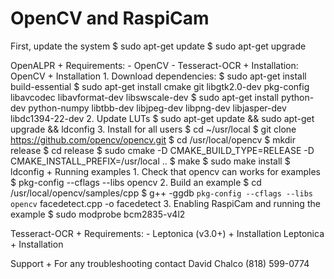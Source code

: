 # OpenCV and RaspiCam
First, update the system
    $ sudo apt-get update
    $ sudo apt-get upgrade

OpenALPR
    + Requirements:
        - OpenCV
        - Tesseract-OCR
    + Installation:
OpenCV
    + Installation
        1. Download dependencies:
           $ sudo apt-get install build-essential
           $ sudo apt-get install cmake git libgtk2.0-dev pkg-config libavcodec libavformat-dev libswscale-dev
           $ sudo apt-get install python-dev python-numpy libtbb-dev libjpeg-dev libpng-dev libjasper-dev libdc1394-22-dev
        2. Update LUTs
           $ sudo apt-get update && sudo apt-get upgrade && ldconfig
        3. Install for all users
           $ cd ~/usr/local
           $ git clone https://github.com/opencv/opencv.git
           $ cd /usr/local/opencv
           $ mkdir release
           $ cd release
           $ sudo cmake -D CMAKE_BUILD_TYPE=RELEASE -D CMAKE_INSTALL_PREFIX=/usr/local ..
           $ make
           $ sudo make install
           $ ldconfig
    + Running examples
        1. Check that opencv can works for examples
           $ pkg-config --cflags --libs opencv
        2. Build an example
           $ cd /usr/local/opencv/samples/cpp
           $ g++ -ggdb `pkg-config --cflags --libs opencv` facedetect.cpp -o facedetect
        3. Enabling RaspiCam and running the example
           $ sudo modprobe bcm2835-v4l2

Tesseract-OCR
    + Requirements:
        - Leptonica (v3.0+)
    + Installation
Leptonica
    + Installation

Support
    + For any troubleshooting contact
      David Chalco     (818) 599-0774

